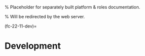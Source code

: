 % Placeholder for separately built platform & roles documentation.

% Will be redirected by the web server.

(fc-22-11-dev)=

# Development
